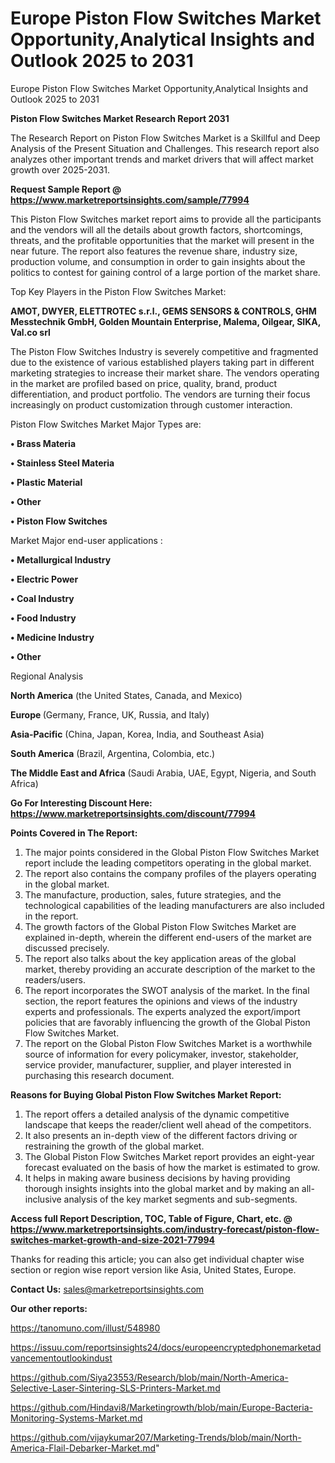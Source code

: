 # Europe Piston Flow Switches Market Opportunity,Analytical Insights and Outlook 2025 to 2031
Europe Piston Flow Switches Market Opportunity,Analytical Insights and Outlook 2025 to 2031

<strong>Piston Flow Switches Market Research Report 2031</strong>

The Research Report on Piston Flow Switches Market is a Skillful and Deep Analysis of the Present Situation and Challenges. This research report also analyzes other important trends and market drivers that will affect market growth over 2025-2031.

<strong>Request Sample Report @ <a href=https://www.marketreportsinsights.com/sample/77994>https://www.marketreportsinsights.com/sample/77994</a></strong>

This Piston Flow Switches market report aims to provide all the participants and the vendors will all the details about growth factors, shortcomings, threats, and the profitable opportunities that the market will present in the near future. The report also features the revenue share, industry size, production volume, and consumption in order to gain insights about the politics to contest for gaining control of a large portion of the market share.

Top Key Players in the Piston Flow Switches Market:

<strong>AMOT, DWYER, ELETTROTEC s.r.l., GEMS SENSORS & CONTROLS, GHM Messtechnik GmbH, Golden Mountain Enterprise, Malema, Oilgear, SIKA, Val.co srl</strong>

The Piston Flow Switches Industry is severely competitive and fragmented due to the existence of various established players taking part in different marketing strategies to increase their market share. The vendors operating in the market are profiled based on price, quality, brand, product differentiation, and product portfolio. The vendors are turning their focus increasingly on product customization through customer interaction.

Piston Flow Switches Market Major Types are:

<strong>• Brass Materia

• Stainless Steel Materia

• Plastic Material

• Other

• Piston Flow Switches</strong>

Market Major end-user applications :

<strong>• Metallurgical Industry

• Electric Power

• Coal Industry

• Food Industry

• Medicine Industry

• Other</strong>

Regional Analysis

</u><strong><b>North America</b></strong> (the United States, Canada, and Mexico)

<strong><b>Europe </b></strong>(Germany, France, UK, Russia, and Italy)

<strong><b>Asia-Pacific</b></strong> (China, Japan, Korea, India, and Southeast Asia)

<strong><b>South America</b></strong> (Brazil, Argentina, Colombia, etc.)

<strong><b>The Middle East and Africa</b></strong> (Saudi Arabia, UAE, Egypt, Nigeria, and South Africa)

<strong>Go For Interesting Discount Here: <a href=https://www.marketreportsinsights.com/discount/77994>https://www.marketreportsinsights.com/discount/77994</a></strong>

<strong>Points Covered in The Report:</strong>
<ol>
  <li>The major points considered in the Global Piston Flow Switches Market report include the leading competitors operating in the global market.</li>
  <li>The report also contains the company profiles of the players operating in the global market.</li>
  <li>The manufacture, production, sales, future strategies, and the technological capabilities of the leading manufacturers are also included in the report.</li>
  <li>The growth factors of the Global Piston Flow Switches Market are explained in-depth, wherein the different end-users of the market are discussed precisely.</li>
  <li>The report also talks about the key application areas of the global market, thereby providing an accurate description of the market to the readers/users.</li>
  <li>The report incorporates the SWOT analysis of the market. In the final section, the report features the opinions and views of the industry experts and professionals. The experts analyzed the export/import policies that are favorably influencing the growth of the Global Piston Flow Switches Market.</li>
  <li>The report on the Global Piston Flow Switches Market is a worthwhile source of information for every policymaker, investor, stakeholder, service provider, manufacturer, supplier, and player interested in purchasing this research document.</li>
</ol>
<strong>Reasons for Buying Global Piston Flow Switches Market Report:</strong>

<ol>
  <li>The report offers a detailed analysis of the dynamic competitive landscape that keeps the reader/client well ahead of the competitors.</li>
  <li>It also presents an in-depth view of the different factors driving or restraining the growth of the global market.</li>
  <li>The Global Piston Flow Switches Market report provides an eight-year forecast evaluated on the basis of how the market is estimated to grow.</li>
  <li>It helps in making aware business decisions by having providing thorough insights insights into the global market and by making an all-inclusive analysis of the key market segments and sub-segments.</li>
</ol>
<strong>Access full Report Description, TOC, Table of Figure, Chart, etc. @ <a href=https://www.marketreportsinsights.com/industry-forecast/piston-flow-switches-market-growth-and-size-2021-77994>https://www.marketreportsinsights.com/industry-forecast/piston-flow-switches-market-growth-and-size-2021-77994</a></strong>


Thanks for reading this article; you can also get individual chapter wise section or region wise report version like Asia, United States, Europe.

<strong>Contact Us:</strong>
sales@marketreportsinsights.com

<strong>Our other reports:</strong>

<a href=https://tanomuno.com/illust/548980>https://tanomuno.com/illust/548980</a>

<a href=https://issuu.com/reportsinsights24/docs/europeencryptedphonemarketadvancementoutlookindust>https://issuu.com/reportsinsights24/docs/europeencryptedphonemarketadvancementoutlookindust</a>

<a href=https://github.com/Siya23553/Research/blob/main/North-America-Selective-Laser-Sintering-SLS-Printers-Market.md>https://github.com/Siya23553/Research/blob/main/North-America-Selective-Laser-Sintering-SLS-Printers-Market.md</a>

<a href=https://github.com/Hindavi8/Marketingrowth/blob/main/Europe-Bacteria-Monitoring-Systems-Market.md>https://github.com/Hindavi8/Marketingrowth/blob/main/Europe-Bacteria-Monitoring-Systems-Market.md</a>

<a href=https://github.com/vijaykumar207/Marketing-Trends/blob/main/North-America-Flail-Debarker-Market.md>https://github.com/vijaykumar207/Marketing-Trends/blob/main/North-America-Flail-Debarker-Market.md</a>"
